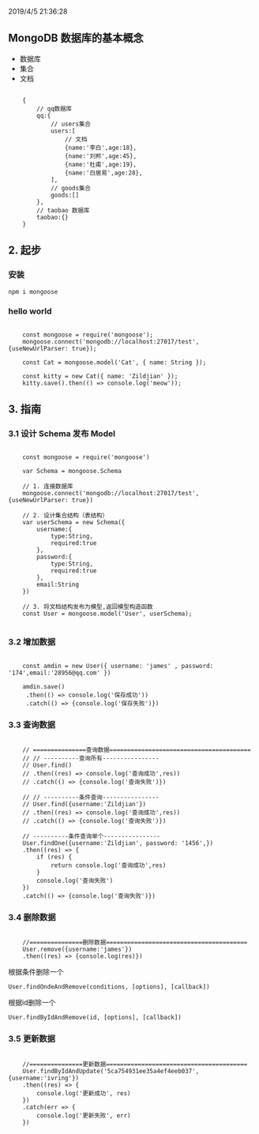 2019/4/5 21:36:28

## MongoDB 数据库的基本概念

- 数据库
- 集合
- 文档

```

	{
		// qq数据库
		qq:{
			// users集合
			users:[
				// 文档
				{name:'李白',age:18},
				{name:'刘邦',age:45},
				{name:'杜甫',age:19},
				{name:'白居易',age:28},
			],
			// goods集合
			goods:[]
		},
		// taobao 数据库
		taobao:{}
	}

```
 
## 2. 起步

### 安装

`npm i mongoose`

### hello world

```

	const mongoose = require('mongoose');
	mongoose.connect('mongodb://localhost:27017/test', {useNewUrlParser: true});
	
	const Cat = mongoose.model('Cat', { name: String });
	
	const kitty = new Cat({ name: 'Zildjian' });
	kitty.save().then(() => console.log('meow'));

```

## 3. 指南

### 3.1 设计 Schema 发布 Model

```

	const mongoose = require('mongoose')

	var Schema = mongoose.Schema
	
	// 1. 连接数据库
	mongoose.connect('mongodb://localhost:27017/test', {useNewUrlParser: true})
	
	// 2. 设计集合结构（表结构）
	var userSchema = new Schema({
	    username:{
	        type:String,
	        required:true
	    },
	    password:{
	        type:String,
	        required:true
	    },
	    email:String
	})
	
	// 3. 将文档结构发布为模型,返回模型构造函数
	const User = mongoose.model('User', userSchema);
	
```

### 3.2 增加数据


```

	const amdin = new User({ username: 'james' , password: '174',email:'28956@qq.com' })
	
	amdin.save()
	 .then(() => console.log('保存成功'))
	 .catch(() => {console.log('保存失败')})

```

### 3.3 查询数据

```

	// ===============查询数据========================================
	// // ----------查询所有----------------
	// User.find()
	// .then((res) => console.log('查询成功',res))
	// .catch(() => {console.log('查询失败')})
	
	// // ----------条件查询----------------
	// User.find({username:'Zildjian'})
	// .then((res) => console.log('查询成功',res))
	// .catch(() => {console.log('查询失败')})
	
	// ----------条件查询单个----------------
	User.findOne({username:'Zildjian', password: '1456',})
	.then((res) => {
	    if (res) {
	        return console.log('查询成功',res)
	    }
	    console.log('查询失败')
	})
	.catch(() => {console.log('查询失败')})

```

### 3.4 删除数据

```

	//===============删除数据========================================
	User.remove({username:'james'})
	.then((res) => {console.log(res)})

```

根据条件删除一个

`User.findOndeAndRemove(conditions, [options], [callback])`

根据id删除一个

`User.findByIdAndRemove(id, [options], [callback])`


### 3.5 更新数据

```

	//===============更新数据========================================
	User.findByIdAndUpdate('5ca754931ee35a4ef4eeb037', {username:'ivring'})
	.then((res) => {
	    console.log('更新成功', res)
	})
	.catch(err => {
	    console.log('更新失败', err)
	})

```